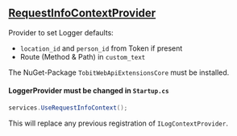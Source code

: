 ﻿## [RequestInfoContextProvider](./RequestInfoContextProvider.cs)
Provider to set Logger defaults:
* ``location_id`` and ``person_id`` from Token if present
* Route (Method & Path) in ``custom_text`` 
 
  
The NuGet-Package ``TobitWebApiExtensionsCore`` must be installed.

#### LoggerProvider must be changed in ``Startup.cs``
```c#
services.UseRequestInfoContext();
```
This will replace any previous registration of `ILogContextProvider`.